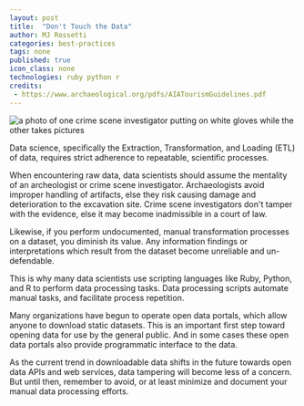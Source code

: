 ```yaml
---
layout: post
title:  "Don't Touch the Data"
author: MJ Rossetti
categories: best-practices
tags: none
published: true
icon_class: none
technologies: ruby python r
credits:
 - https://www.archaeological.org/pdfs/AIATourismGuidelines.pdf
---
```


![a photo of one crime scene  investigator putting on white gloves while the other takes pictures](http://www.itsgov.com/wp-content/uploads/2014/01/The-Science-Of-Crime-Scene-Forensics-A-Detailed-Overview.jpg)

Data science, specifically the Extraction, Transformation, and Loading (ETL) of data, requires strict adherence to repeatable, scientific processes.

When encountering raw data, data scientists should assume the mentality of an archeologist or crime scene investigator. Archaeologists avoid improper handling of artifacts, else they risk causing damage and deterioration to the excavation site. Crime scene investigators don't tamper with the evidence, else it may become inadmissible in a court of law.

Likewise, if you perform undocumented, manual transformation processes on a dataset, you diminish its value. Any information findings or interpretations which result from the dataset become unreliable and un-defendable.

This is why many data scientists use scripting languages like Ruby, Python, and R to perform data processing tasks. Data processing scripts automate manual tasks, and facilitate process repetition.

Many organizations have begun to operate open data portals, which allow anyone to download static datasets. This is an important first step toward opening data for use by the general public. And in some cases these open data portals also provide programmatic interface to the data.

As the current trend in downloadable data shifts in the future towards open data APIs and web services, data tampering will become less of a concern. But until then, remember to avoid, or at least minimize and document your manual data processing efforts.
